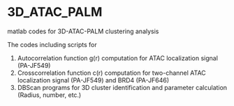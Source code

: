 # 3D_ATAC_PALM
matlab codes for 3D-ATAC-PALM clustering analysis

The codes including scripts for 
1.  Autocorrelation function g(r) computation for ATAC localization signal (PA-JF549)
2.  Crosscorrelation function c(r) computation for two-channel ATAC localization signal (PA-JF549) and BRD4 (PA-JF646)
3.  DBScan programs for 3D cluster identification and parameter calculation (Radius, number, etc.)
